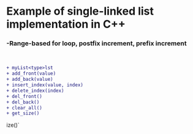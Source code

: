 # Example of single-linked list implementation in C++

<h3 align="left"> 
    -Range-based for loop, postfix increment, prefix increment
</h3><br />


```diff
+ myList<type>lst
+ add_front(value)
+ add_back(value)
+ insert_index(value, index)
+ delete_index(index)
+ del_front()
+ del_back()
+ clear_all()
+ get_size()

```
ize()`
